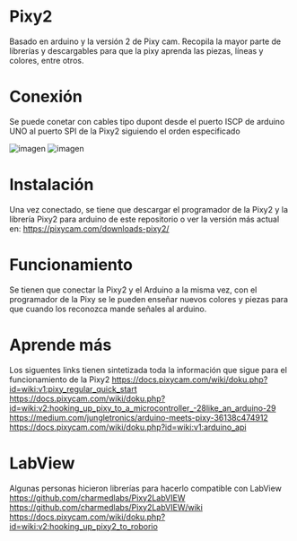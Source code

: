 # Pixy2
Basado en arduino y la versión 2 de Pixy cam.
Recopila la mayor parte de librerías y descargables para que la pixy aprenda las piezas, líneas y colores, entre otros.


# Conexión
Se puede conetar con cables tipo dupont desde el puerto ISCP de arduino UNO al puerto SPI de la Pixy2 siguiendo el orden especificado

![imagen](https://user-images.githubusercontent.com/64658804/213935594-8d98e04c-bcd9-4432-96d0-863c768d0a26.png)
![imagen](https://user-images.githubusercontent.com/64658804/213935638-3eab0b8b-f823-43c5-a392-1d4b715552cc.png)


# Instalación
Una vez conectado, se tiene que descargar el programador de la Pixy2 y la librería Pixy2 para arduino de este repositorio o ver la versión más actual en:
https://pixycam.com/downloads-pixy2/

# Funcionamiento
Se tienen que conectar la Pixy2 y el Arduino a la misma vez, con el programador de la Pixy se le pueden enseñar nuevos colores y piezas para que cuando los reconozca mande señales al arduino.

# Aprende más
Los siguentes links tienen sintetizada toda la información que sigue para el funcionamiento de la Pixy2
https://docs.pixycam.com/wiki/doku.php?id=wiki:v1:pixy_regular_quick_start
https://docs.pixycam.com/wiki/doku.php?id=wiki:v2:hooking_up_pixy_to_a_microcontroller_-28like_an_arduino-29
https://medium.com/jungletronics/arduino-meets-pixy-36138c474912
https://docs.pixycam.com/wiki/doku.php?id=wiki:v1:arduino_api

# LabView
Algunas personas hicieron librerías para hacerlo compatible con LabView
https://github.com/charmedlabs/Pixy2LabVIEW
https://github.com/charmedlabs/Pixy2LabVIEW/wiki
https://docs.pixycam.com/wiki/doku.php?id=wiki:v2:hooking_up_pixy2_to_roborio
